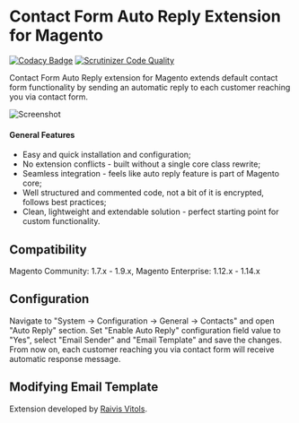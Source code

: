 # Contact Form Auto Reply Extension for Magento

[![Codacy Badge](https://api.codacy.com/project/badge/Grade/bc687a52fb6a420ca89dbfd939b06c7c)](https://www.codacy.com/app/raivis_vitols/magento-contact-form-auto-reply)
[![Scrutinizer Code Quality](https://scrutinizer-ci.com/g/raivis-vitols/magento-contact-form-auto-reply/badges/quality-score.png?b=master)](https://scrutinizer-ci.com/g/raivis-vitols/magento-contact-form-auto-reply/?branch=master)

Contact Form Auto Reply extension for Magento extends default contact form functionality by sending an automatic reply to each customer reaching you via contact form.

![Screenshot](http://i.imgur.com/DAyssNr.png)

#### General Features

- Easy and quick installation and configuration;
- No extension conflicts - built without a single core class rewrite;
- Seamless integration - feels like auto reply feature is part of Magento core;
- Well structured and commented code, not a bit of it is encrypted, follows best practices;
- Clean, lightweight and extendable solution - perfect starting point for custom functionality.

## Compatibility
Magento Community: 1.7.x - 1.9.x, Magento Enterprise: 1.12.x - 1.14.x

## Configuration

Navigate to "System -> Configuration -> General -> Contacts" and open "Auto Reply" section. Set "Enable Auto Reply" configuration field value to "Yes", select "Email Sender" and "Email Template" and save the changes. From now on, each customer reaching you via contact form will receive automatic response message.

## Modifying Email Template

Extension developed by [Raivis Vitols](https://raivis.com/).